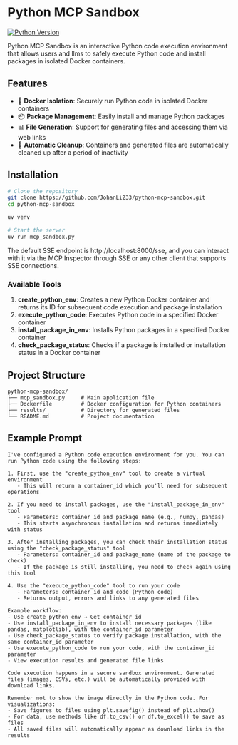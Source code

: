 # Python MCP Sandbox

[![Python Version](https://img.shields.io/badge/python-3.12%2B-blue)](https://www.python.org/downloads/release/python-3120/)

Python MCP Sandbox is an interactive Python code execution environment that allows users and llms to safely execute Python code and install packages in isolated Docker containers.

## Features

- 🐳 **Docker Isolation**: Securely run Python code in isolated Docker containers
- 📦 **Package Management**: Easily install and manage Python packages
- 📊 **File Generation**: Support for generating files and accessing them via web links
- 🔄 **Automatic Cleanup**: Containers and generated files are automatically cleaned up after a period of inactivity

## Installation

```bash
# Clone the repository
git clone https://github.com/JohanLi233/python-mcp-sandbox.git
cd python-mcp-sandbox

uv venv

# Start the server
uv run mcp_sandbox.py
```

The default SSE endpoint is http://localhost:8000/sse, and you can interact with it via the MCP Inspector through SSE or any other client that supports SSE connections.

### Available Tools

1. **create_python_env**: Creates a new Python Docker container and returns its ID for subsequent code execution and package installation
2. **execute_python_code**: Executes Python code in a specified Docker container
3. **install_package_in_env**: Installs Python packages in a specified Docker container
4. **check_package_status**: Checks if a package is installed or installation status in a Docker container

## Project Structure

```
python-mcp-sandbox/
├── mcp_sandbox.py     # Main application file
├── Dockerfile         # Docker configuration for Python containers
├── results/           # Directory for generated files
└── README.md          # Project documentation
```

## Example Prompt
```
I've configured a Python code execution environment for you. You can run Python code using the following steps:

1. First, use the "create_python_env" tool to create a virtual environment
   - This will return a container_id which you'll need for subsequent operations

2. If you need to install packages, use the "install_package_in_env" tool
   - Parameters: container_id and package_name (e.g., numpy, pandas)
   - This starts asynchronous installation and returns immediately with status

3. After installing packages, you can check their installation status using the "check_package_status" tool
   - Parameters: container_id and package_name (name of the package to check)
   - If the package is still installing, you need to check again using this tool

4. Use the "execute_python_code" tool to run your code
   - Parameters: container_id and code (Python code)
   - Returns output, errors and links to any generated files

Example workflow:
- Use create_python_env → Get container_id
- Use install_package_in_env to install necessary packages (like pandas, matplotlib), with the container_id parameter
- Use check_package_status to verify package installation, with the same container_id parameter
- Use execute_python_code to run your code, with the container_id parameter
- View execution results and generated file links

Code execution happens in a secure sandbox environment. Generated files (images, CSVs, etc.) will be automatically provided with download links.

Remember not to show the image directly in the Python code. For visualizations:
- Save figures to files using plt.savefig() instead of plt.show()
- For data, use methods like df.to_csv() or df.to_excel() to save as files
- All saved files will automatically appear as download links in the results
```